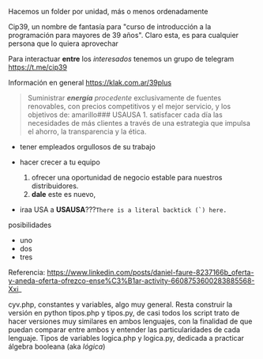 Hacemos un folder por unidad, más o menos ordenadamente

Cip39, un nombre de fantasía para "curso de introducción a la programación para mayores de 39 años". Claro esta, es para cualquier persona que lo quiera aprovechar

Para interactuar **entre** los _interesados_ tenemos un grupo de telegram https://t.me/cip39

Información en general https://klak.com.ar/39plus

> Suministrar ***energía*** _procedente_ exclusivamente de fuentes renovables, con precios competitivos y el mejor servicio, y los objetivos de: amarillo### USAUSA 1. satisfacer cada día las necesidades de más clientes a través de una estrategia que impulsa el ahorro, la transparencia y la ética.
 
- tener empleados orgullosos de su trabajo 
- hacer crecer a tu equipo 

  1. ofrecer una oportunidad de negocio estable para nuestros distribuidores. 
  2. **dale** este es nuevo, 

- iraa USA a **USAUSA**???``There is a literal backtick (`) here.``

posibilidades

* uno
* dos
* tres

Referencia: https://www.linkedin.com/posts/daniel-faure-8237166b_oferta-y-aneda-oferta-ofrezco-ense%C3%B1ar-activity-6608753600283885568-Xxi_

cyv.php, constantes y variables, algo muy general. Resta construir la versión en python
tipos.php y tipos.py, de casi todos los script trato de hacer versiones muy similares en ambos lenguajes, con la finalidad de que puedan comparar entre ambos y entender las particularidades de cada lenguaje. Tipos de variables
logica.php y logica.py, dedicada a practicar álgebra booleana (aka _lógica_)
